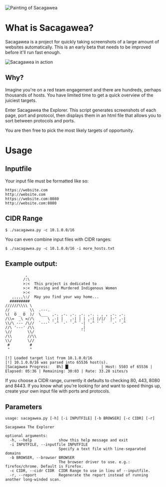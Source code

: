 ![Painting of Sacagawea](https://i.imgur.com/gRRFm8n.jpg)

# What is Sacagawea?

Sacagawea is a project for quickly taking screenshots of a large amount of websites automatically. This is an early beta that needs to be improved before it'll run fast enough.


![Sacagawea in action](https://i.imgur.com/qj8S5uK.png)


## Why?

Imagine you're on a red team engagement and there are hundreds, perhaps thousands of hosts. You have limited time to get a quick overview of the juiciest targets.

Enter Sacagawea the Explorer. This script generates screenshots of each page, port and protocol, then displays them in an html file that allows you to sort between protocols and ports.

You are then free to pick the most likely targets of opportunity.

# Usage

## Inputfile

Your input file must be formatted like so:

 ```
 https://website.com
 http://website.com
 https://website.com:8080
 http://website.com:8080
 ```
## CIDR Range

 ```
$ ./sacagawea.py -c 10.1.0.0/16
 ```
 
 You can even combine input files with CIDR ranges:
 
 ```
$ ./sacagawea.py -c 10.1.0.0/16 -i more_hosts.txt
 ```
 
## Example output:

```
         ,
        /:\
        >:<  This project is dedicated to
        >:<  Missing and Murdered Indigenous Women
        >:<  
   ,,,,,\:/  May you find your way home...
  #########
//////\\\\ \
//  _   _  \\  .---.
\(  O _ O  )/  \___  ,-. ,-. ,-. ,-. ,-. . , , ,-. ,-.
/\\=  _\ =//\      \ ,-| |   ,-| | | ,-| |/|/  |-' ,-|
\\/\ --- /\//  `---' `-^ `-' `-^ `-| `-^ ' '   `-' `-^
//\ '---' /\\                     ,|
\//       \\/                     `'
/\\       //\\
\\/       \//
 #         #
 "         "

[!] Loaded target list from 10.1.0.0/16
[!] 10.1.0.0/16 was parsed into 65536 host(s).
[Sacagawea Progress:   8%] █▎              | Host: 5503 of 65536 | Elapsed: 05:36 | Remaining: 30:03 | Rate: 33.28 sites/s 

```


If you choose a CIDR range, currently it defaults to checking 80, 443, 8080 and 8443. If you know what you're looking for and want to speed things up, create your own input file with ports and protocols.

## Parameters

```
usage: sacagawea.py [-h] [-i INPUTFILE] [-b BROWSER] [-c CIDR] [-r]

Sacagawea The Explorer

optional arguments:
  -h, --help            show this help message and exit
  -i INPUTFILE, --inputfile INPUTFILE
                        Specify a text file with line-separated domains
  -b BROWSER, --browser BROWSER
                        The browser driver to use. e.g.: firefox/chrome. Default is Firefox.
  -c CIDR, --cidr CIDR  CIDR Range to use in lieu of --inputfile.
  -r, --report          Regenerate the report instead of running another long-winded scan.
 ```
